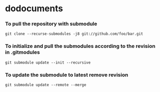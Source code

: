 # dodocuments

### To pull the repository with submodule
 
`git clone --recurse-submodules -j8 git://github.com/foo/bar.git`

### To initialize and pull the submodules according to the revision in .gitmodules

`git submodule update --init --recursive`

### To update the submodule to latest remove revision

`git submodule update --remote --merge`


